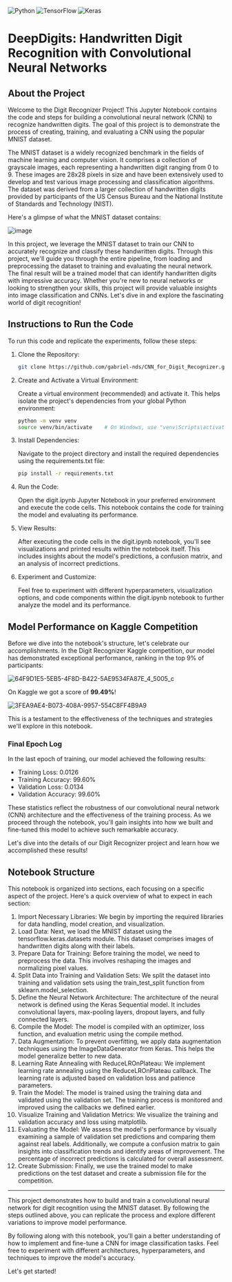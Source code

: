 ![Python](https://img.shields.io/badge/Python-3.10.12-pink)
![TensorFlow](https://img.shields.io/badge/TensorFlow-2.11.0-green)
![Keras](https://img.shields.io/badge/Keras-2.11-blue)

# DeepDigits: Handwritten Digit Recognition with Convolutional Neural Networks

## About the Project

Welcome to the Digit Recognizer Project! This Jupyter Notebook contains the code and steps for building a convolutional neural network (CNN) to recognize handwritten digits. The goal of this project is to demonstrate the process of creating, training, and evaluating a CNN using the popular MNIST dataset.

The MNIST dataset is a widely recognized benchmark in the fields of machine learning and computer vision. It comprises a collection of grayscale images, each representing a handwritten digit ranging from 0 to 9. These images are 28x28 pixels in size and have been extensively used to develop and test various image processing and classification algorithms. The dataset was derived from a larger collection of handwritten digits provided by participants of the US Census Bureau and the National Institute of Standards and Technology (NIST).

Here's a glimpse of what the MNIST dataset contains:

![image](https://github.com/gabriel-nds/CNN_for_Digit_Recognizer/assets/118403829/0cf45853-b562-46b4-830b-86d10d810d18)

In this project, we leverage the MNIST dataset to train our CNN to accurately recognize and classify these handwritten digits. Through this project, we'll guide you through the entire pipeline, from loading and preprocessing the dataset to training and evaluating the neural network. The final result will be a trained model that can identify handwritten digits with impressive accuracy. Whether you're new to neural networks or looking to strengthen your skills, this project will provide valuable insights into image classification and CNNs. Let's dive in and explore the fascinating world of digit recognition!

## Instructions to Run the Code

To run this code and replicate the experiments, follow these steps:

1. Clone the Repository:
      
   ```bash
   git clone https://github.com/gabriel-nds/CNN_for_Digit_Recognizer.git

2. Create and Activate a Virtual Environment:

    Create a virtual environment (recommended) and activate it. This helps isolate the        project's dependencies from your global Python environment:

   ```bash
   python -m venv venv
   source venv/bin/activate    # On Windows, use "venv\Scripts\activate"

3. Install Dependencies:

   Navigate to the project directory and install the required dependencies using the requirements.txt file:

   ```bash
   pip install -r requirements.txt

4. Run the Code:

   Open the digit.ipynb Jupyter Notebook in your preferred environment and execute the code cells. This notebook contains the code for training the model and evaluating its performance.

5. View Results:

   After executing the code cells in the digit.ipynb notebook, you'll see visualizations and printed results within the notebook itself. This includes insights about the model's predictions, a confusion matrix, and an analysis of incorrect predictions.

6. Experiment and Customize:
   
   Feel free to experiment with different hyperparameters, visualization options, and code components within the digit.ipynb notebook to further analyze the model and its performance.

## Model Performance on Kaggle Competition

Before we dive into the notebook's structure, let's celebrate our accomplishments. In the Digit Recognizer Kaggle competition, our model has demonstrated exceptional performance, ranking in the top 9% of participants: 

![64F9D1E5-5EB5-4F8D-B422-5AE9534FA87E_4_5005_c](https://github.com/gabriel-nds/CNN_for_Digit_Recognizer/assets/118403829/3a0061cc-918f-431c-a900-8110c2b69520)

On Kaggle we got a score of **99.49%**!

![3FEA9AE4-B073-408A-9957-554C8FF4B9A9](https://github.com/gabriel-nds/CNN_for_Digit_Recognizer/assets/118403829/78004796-b207-41cd-9751-3a7e87fd8f96)

This is a testament to the effectiveness of the techniques and strategies we'll explore in this notebook.

### Final Epoch Log
In the last epoch of training, our model achieved the following results:

- Training Loss: 0.0126
- Training Accuracy: 99.60%
- Validation Loss: 0.0134
- Validation Accuracy: 99.60%

These statistics reflect the robustness of our convolutional neural network (CNN) architecture and the effectiveness of the training process. As we proceed through the notebook, you'll gain insights into how we built and fine-tuned this model to achieve such remarkable accuracy.

Let's dive into the details of our Digit Recognizer project and learn how we accomplished these results!

## Notebook Structure

This notebook is organized into sections, each focusing on a specific aspect of the project. Here's a quick overview of what to expect in each section:

1. Import Necessary Libraries: We begin by importing the required libraries for data handling, model creation, and visualization.
2. Load Data: Next, we load the MNIST dataset using the tensorflow.keras.datasets module. This dataset comprises images of handwritten digits along with their labels.
3. Prepare Data for Training: Before training the model, we need to preprocess the data. This involves reshaping the images and normalizing pixel values.
4. Split Data into Training and Validation Sets: We split the dataset into training and validation sets using the train_test_split function from sklearn.model_selection.
5. Define the Neural Network Architecture: The architecture of the neural network is defined using the Keras Sequential model. It includes convolutional layers, max-pooling layers, dropout layers, and fully connected layers.
6. Compile the Model: The model is compiled with an optimizer, loss function, and evaluation metric using the compile method.
7. Data Augmentation: To prevent overfitting, we apply data augmentation techniques using the ImageDataGenerator from Keras. This helps the model generalize better to new data.
8. Learning Rate Annealing with ReduceLROnPlateau: We implement learning rate annealing using the ReduceLROnPlateau callback. The learning rate is adjusted based on validation loss and patience parameters.
9. Train the Model: The model is trained using the training data and validated using the validation set. The training process is monitored and improved using the callbacks we defined earlier.
10. Visualize Training and Validation Metrics: We visualize the training and validation accuracy and loss using matplotlib.
11. Evaluating the Model: We assess the model's performance by visually examining a sample of validation set predictions and comparing them against real labels. Additionally, we compute a confusion matrix to gain insights into classification trends and identify areas of improvement. The percentage of incorrect predictions is calculated for overall assessment.
12. Create Submission: Finally, we use the trained model to make predictions on the test dataset and create a submission file for the competition.

---

This project demonstrates how to build and train a convolutional neural network for digit recognition using the MNIST dataset. By following the steps outlined above, you can replicate the process and explore different variations to improve model performance.






By following along with this notebook, you'll gain a better understanding of how to implement and fine-tune a CNN for image classification tasks. Feel free to experiment with different architectures, hyperparameters, and techniques to improve the model's accuracy.

Let's get started!
